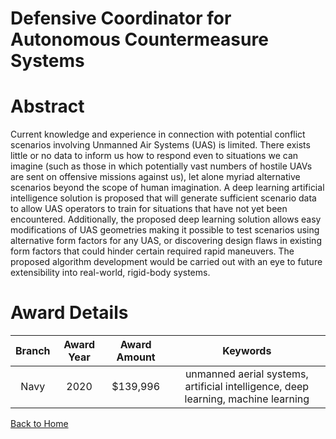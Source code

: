 
Defensive Coordinator for Autonomous Countermeasure Systems
===========================================================

# Abstract


Current knowledge and experience in connection with potential conflict scenarios involving Unmanned Air Systems (UAS) is limited. There exists little or no data to inform us how to respond even to situations we can imagine (such as those in which potentially vast numbers of hostile UAVs are sent on offensive missions against us), let alone myriad alternative scenarios beyond the scope of human imagination. A deep learning artificial intelligence solution is proposed that will generate sufficient scenario data to allow UAS operators to train for situations that have not yet been encountered. Additionally, the proposed deep learning solution allows easy modifications of UAS geometries making it possible to test scenarios using alternative form factors for any UAS, or discovering design flaws in existing form factors that could hinder certain required rapid maneuvers. The proposed algorithm development would be carried out with an eye to future extensibility into real-world, rigid-body systems.  

# Award Details

|Branch|Award Year|Award Amount|Keywords|
| :---: | :---: | :---: | :---: |
|Navy|2020|$139,996|unmanned aerial systems, artificial intelligence, deep learning, machine learning|
  
  


[Back to Home](https://github.com/chrischow/dod_sbir_awards/Reports/JH/#2064)